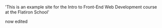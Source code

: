 'This is an example site for the Intro to Front-End Web Development course at the Flatiron School'

now edited


